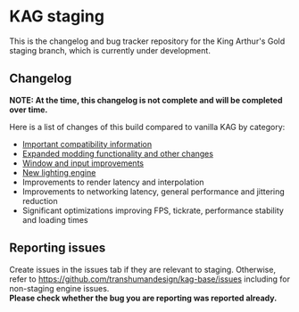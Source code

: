 # KAG staging

This is the changelog and bug tracker repository for the King Arthur's Gold staging branch, which is currently under development.

## Changelog

**NOTE: At the time, this changelog is not complete and will be completed over time.**

Here is a list of changes of this build compared to vanilla KAG by category:
- [Important compatibility information](compatibility.md)
- [Expanded modding functionality and other changes](modding.md)
- [Window and input improvements](window-improvements.md)
- [New lighting engine](lighting.md)
- Improvements to render latency and interpolation
- Improvements to networking latency, general performance and jittering reduction
- Significant optimizations improving FPS, tickrate, performance stability and loading times

## Reporting issues

Create issues in the issues tab if they are relevant to staging. Otherwise, refer to https://github.com/transhumandesign/kag-base/issues including for non-staging engine issues.  
**Please check whether the bug you are reporting was reported already.**
